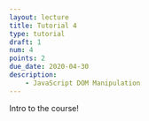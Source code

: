 ```yaml
---
layout: lecture
title: Tutorial 4
type: tutorial
draft: 1
num: 4
points: 2
due_date: 2020-04-30
description:
    - JavaScript DOM Manipulation
---
```


Intro to the course!